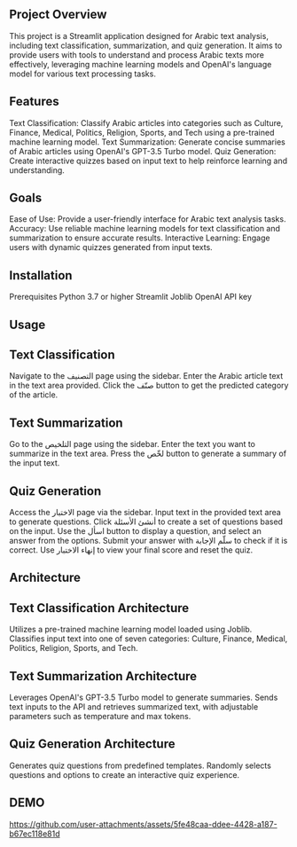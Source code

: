 ## Project Overview
This project is a Streamlit application designed for Arabic text analysis, including text classification, summarization, and quiz generation. It aims to provide users with tools to understand and process Arabic texts more effectively, leveraging machine learning models and OpenAI's language model for various text processing tasks.

## Features
Text Classification: Classify Arabic articles into categories such as Culture, Finance, Medical, Politics, Religion, Sports, and Tech using a pre-trained machine learning model.
Text Summarization: Generate concise summaries of Arabic articles using OpenAI's GPT-3.5 Turbo model.
Quiz Generation: Create interactive quizzes based on input text to help reinforce learning and understanding.

## Goals
Ease of Use: Provide a user-friendly interface for Arabic text analysis tasks.
Accuracy: Use reliable machine learning models for text classification and summarization to ensure accurate results.
Interactive Learning: Engage users with dynamic quizzes generated from input texts.

## Installation
Prerequisites
Python 3.7 or higher
Streamlit
Joblib
OpenAI API key

## Usage
## Text Classification
Navigate to the التصنيف page using the sidebar.
Enter the Arabic article text in the text area provided.
Click the صنّف button to get the predicted category of the article.
## Text Summarization
Go to the التلخيص page using the sidebar.
Enter the text you want to summarize in the text area.
Press the لخّص button to generate a summary of the input text.
## Quiz Generation
Access the الاختبار page via the sidebar.
Input text in the provided text area to generate questions.
Click أنشئ الأسئلة to create a set of questions based on the input.
Use the اسأل button to display a question, and select an answer from the options.
Submit your answer with سلّم الإجابة to check if it is correct.
Use إنهاء الاختبار to view your final score and reset the quiz.
## Architecture
## Text Classification Architecture
Utilizes a pre-trained machine learning model loaded using Joblib.
Classifies input text into one of seven categories: Culture, Finance, Medical, Politics, Religion, Sports, and Tech.
## Text Summarization Architecture
Leverages OpenAI's GPT-3.5 Turbo model to generate summaries.
Sends text inputs to the API and retrieves summarized text, with adjustable parameters such as temperature and max tokens.
## Quiz Generation Architecture
Generates quiz questions from predefined templates.
Randomly selects questions and options to create an interactive quiz experience.      
## DEMO

https://github.com/user-attachments/assets/5fe48caa-ddee-4428-a187-b67ec118e81d


